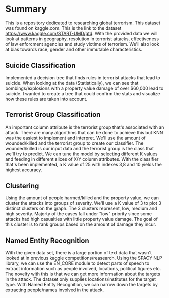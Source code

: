 # Summary
This is a repository dedicated to researching global terrorism. This dataset was found on kaggle.com. This is the link to the dataset https://www.kaggle.com/START-UMD/gtd. With the provided data we will look at patterns in geography, resolution in terrorist attacks, effectiveness of law enforcment agencies and study victims of terrorism. We'll also look at bias towards race, gender and other immutable characteristics. 

## Suicide Classification
Implemented a decision tree that finds rules in terrorist attacks that lead to suicide. When looking at the data  (Statistically), we can see that bombings/explosions with a property value damage of over $60,000 lead to suicide. I wanted to create a tree that could confirm the stats and visualize how these rules are taken into account.

## Terrorist Group Classification
An important column attribute is the terrorist group that's associated with an attack. There are many algorithms that can be done to achieve this but KNN was the easiest to implement and interpret. We'll use the amount of wounded/killed and the terrorist group to create our classifier. The wounded/killed is our input data and the terrorist group is the class that we'll try to predict. We can tune the model by selecting different K values and feeding in different slices of X/Y column attributes. With the classifier that's been implemented, a K value of 25 with indexes 3,8 and 10 yields the highest accuracy. 

## Clustering
Using the amount of people harmed/killed and the property value, we can cluster the attacks into groups of severity. We'll use a K value of 3 to plot 3 distinct clusters on the graph. The 3 clusters represent, low, medium and high severity. Majorty of the cases fall under "low" priority since some attacks had high casualties with little property value damage. The goal of this cluster is to rank groups based on the amount of damage they incur. 

## Named Entity Recognition
With the given data set, there is a large portion of text data that wasn't looked at in previous kaggle competitions/reasearch. Using the SPACY NLP library, we can use the EN_CORE module to detect parts of speech to extract information such as people involved, locations, political figures etc. The novelty with this is that we can get more information about the targets in the attack. The dataset only supplies locations/institutes for the target type. With Named Entity Recognition, we can narrow down the targets by extracting people/names involved in the attack. 


 

